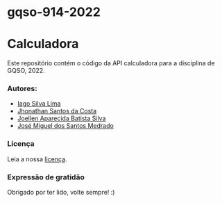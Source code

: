 # gqso-914-2022

# Calculadora

Este repositório contém o código da API calculadora para a disciplina de GQSO, 2022. <br/>

### Autores:
* [Iago Silva Lima](isl2@aluno.ifal.edu.br)
* [Jhonathan Santos da Costa](jsc6@aluno.ifal.edu.br)
* [Joellen Aparecida Batista Silva](jabs2@aluno.ifal.edu.br)
* [José Miguel dos Santos Medrado](jmsm1@aluno.ifal.edu.br)


### Licença

Leia a nossa [licença](https://github.com/Joellensilva/gqso-914-2022/blob/main/LICENSE).

### Expressão de gratidão

Obrigado por ter lido, volte sempre! :)
